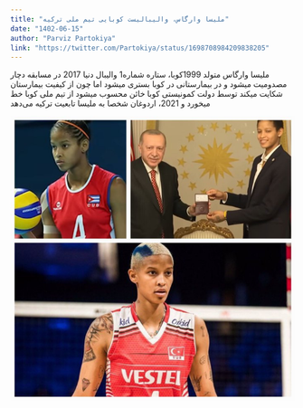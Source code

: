 ```yaml
---
title: "ملیسا وارگاس، والیبالیست کوبایی تیم ملی ترکیه"
date: "1402-06-15"
author: "Parviz Partokiya"
link: "https://twitter.com/Partokiya/status/1698708984209838205"
---
```


ملیسا وارگاس متولد 1999کوبا، ستاره شماره1 والیبال دنیا
2017 در مسابقه دچار مصدومیت میشود و در بیمارستانی در کوبا بستری میشود
اما چون از کیفیت بیمارستان شکایت میکند توسط دولت کمونیستی کوبا خائن محسوب میشود از تیم ملی کوبا خط میخورد
و 2021، اردوغان شخصا به ملیسا تابعیت ترکیه می‌دهد

![ملیسا وارگاس، والیبالیست کوبایی تیم ملی ترکیه](./Melissa-Vargas.jpg)
